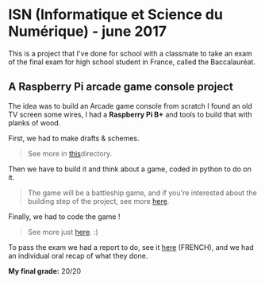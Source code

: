 # ISN (Informatique et Science du Numérique) - june 2017
 This is a project that I've done for school with a classmate to take an exam of
the final exam for high school student in France, called the Baccalauréat.

## A Raspberry Pi arcade game console project

 The idea was to build an Arcade game console from scratch I found an old TV 
screen some wires, I had a **Raspberry Pi B+** and tools to build that with 
planks of wood.

First, we had to make drafts & schemes.
> See more in [this](game_console_design)directory.

Then we have to build it and think about a game, coded in python to do on it.
> The game will be a battleship game, and if you're interested about the building
  step of the project, see more [here](pictures/photos).

Finally, we had to code the game !
> See more just [here](source-code). :)

To pass the exam we had a report to do, see it [here](report.fr.pdf) (FRENCH),
and we had an individual oral recap of what they done.

**My final grade:** 20/20
